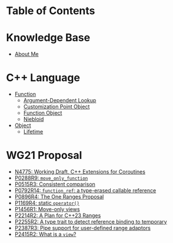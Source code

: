 # Table of Contents

# Knowledge Base

- [About Me](index.md)

# C++ Language

- [Function]()
  - [Argument-Dependent Lookup](cxx/function/adl.md)
  - [Customization Point Object](cxx/function/cpo.md)
  - [Function Object](cxx/function/function-object.md)
  - [Niebloid](cxx/function/niebloid.md)
- [Object]()
  - [Lifetime](cxx/object/lifetime.md)

# WG21 Proposal

- [N4775: Working Draft, C++ Extensions for Coroutines](wg21/N4775.md)
- [P0288R9: `move_only_function`](wg21/P0288R9.md)
- [P0515R3: Consistent comparison](wg21/P0515R3.md)
- [P0792R14: `function_ref`: a type-erased callable reference](wg21/P0792R14.md)
- [P0896R4: The One Ranges Proposal](wg21/P0896R4.md)
- [P1169R4: static `operator()`](wg21/P1169R4.md)
- [P1456R1: Move-only views](wg21/P1456R1.md)
- [P2214R2: A Plan for C++23 Ranges](wg21/P2214R2.md)
- [P2255R2: A type trait to detect reference binding to temporary](wg21/P2255R2.md)
- [P2387R3: Pipe support for user-defined range adaptors](wg21/P2387R3.md)
- [P2415R2: What is a `view`?](wg21/P2415R2.md)
